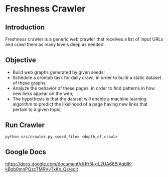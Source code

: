 # Freshness Crawler

## Introduction

Freshness crawler is a generic web crawler that receives a list of input URLs and crawl them as many levels deep as needed.

## Objective

- Build web graphs generated by given seeds;
- Schedule a crontab task for daily crawl, in order to build a static dataset of these graphs;
- Analyze the behavior of these pages, in order to find patterns in how new links appear on the web;
- The hypothesis is that the dataset will enable a machine learning algorithm to predict the likelihood of a page having new links that pertain to a given topic;

## Run Crawler

  `python src/crawler.py <seed_file> <depth_of_crawl>`

## Google Docs

 https://docs.google.com/document/d/1fr5l-gL2UA66BlAqblK-kBgb0mnPQzcTMRVvTxKn_Qs/edit
